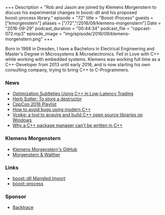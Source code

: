 +++
Description = "Rob and Jason are joined by Klemens Morgenstern to discuss his experimental changes in boost::dll and his proposed boost::process library."
episode = "72"
title = "Boost::Process"
guests = ["kmorgenstern"]
aliases = ["/72","/2016/09/klemens-morgenstern"]
Date = "2016-09-29"
podcast_duration = "00:44:34"
podcast_file = "cppcast-072.mp3"
episode_image = "img/episode/2016/09/klemens-morgenstern.png"
+++

Born in 1988 in Dresden, I have a Bachelors in Electrical Engineering and  Master's Degree in Microsystems & Microelectronics. Fell in Love with C++ while working with embedded systems. Klemens was working full time as a C++-Developer from 2013 until early 2016, and is now starting his own consulting company, trying to bring C++ to C-Programmers.

### News ###

 - [Optimization Subtleties Using C++ in Low-Latency Trading](https://finance.jaxlondon.com/wp-content/uploads/2016/05/Optimization-Subtleties-Using-C-in-Low-Latency_Jason-Hearne-McGuiness.pdf)
 - [Herb Sutter: To store a destructor](https://herbsutter.com/2016/09/25/to-store-a-destructor/)
 - [CppCon 2016 Playlist](https://www.youtube.com/playlist?list=PLHTh1InhhwT7J5jl4vAhO1WvGHUUFgUQH)
 - [How to avoid bugs using modern C++](http://www.viva64.com/en/b/0429/)
 - [Vcpkg: a tool to acquire and build C++ open source libraries on Windows](https://blogs.msdn.microsoft.com/vcblog/2016/09/19/vcpkg-a-tool-to-acquire-and-build-c-open-source-libraries-on-windows/)
 - [Why a C++ package manager can't be written in C++](http://blog.conan.io/2016/09/27/Why-a-C++-package-manager-can't-be-written-in-C++.html)
 
### Klemens Morgenstern ###

 - [Klemens Morgenstern's GitHub](https://github.com/klemens-morgenstern)
 - [Morgenstern & Walther](http://www.mw-sc.de/)
 
### Links ###

 - [boost::dll Mangled Import](http://www.boost.org/doc/libs/1_62_0/doc/html/boost_dll/mangled_import.html)
 - [boost::process](http://klemens-morgenstern.github.io/process/)
 
### Sponsor ###

- [Backtrace](https://www.backtrace.io/cppcast)

